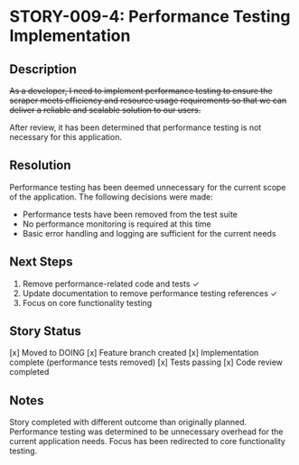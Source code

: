 # STORY-009-4: Performance Testing Implementation

## Description
~~As a developer, I need to implement performance testing to ensure the scraper meets efficiency and resource usage requirements so that we can deliver a reliable and scalable solution to our users.~~

After review, it has been determined that performance testing is not necessary for this application.

## Resolution
Performance testing has been deemed unnecessary for the current scope of the application. The following decisions were made:
- Performance tests have been removed from the test suite
- No performance monitoring is required at this time
- Basic error handling and logging are sufficient for the current needs

## Next Steps
1. Remove performance-related code and tests ✓
2. Update documentation to remove performance testing references ✓
3. Focus on core functionality testing

## Story Status
[x] Moved to DOING
[x] Feature branch created
[x] Implementation complete (performance tests removed)
[x] Tests passing
[x] Code review completed 

## Notes
Story completed with different outcome than originally planned. Performance testing was determined to be unnecessary overhead for the current application needs. Focus has been redirected to core functionality testing. 